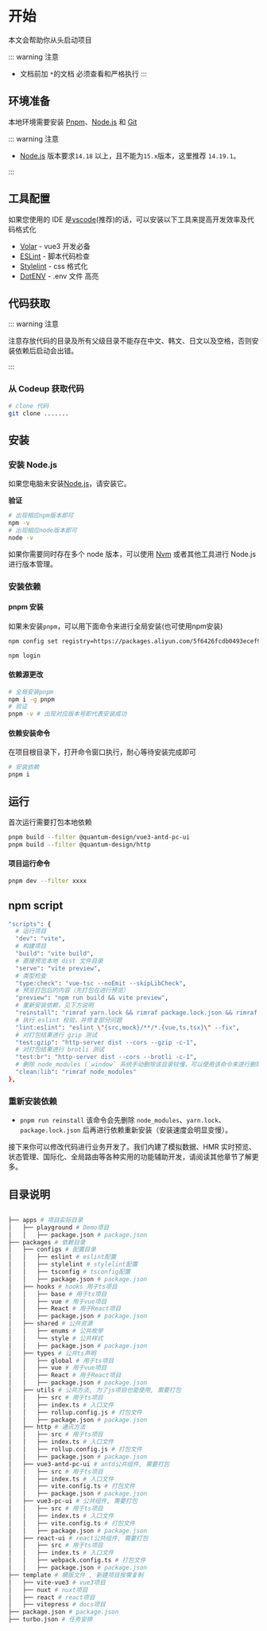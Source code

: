 # 开始

本文会帮助你从头启动项目

::: warning 注意
- 文档前加 `*`的文档 必须查看和严格执行
:::


## 环境准备

本地环境需要安装 [Pnpm](https://www.pnpm.cn/)、[Node.js](http://nodejs.org/) 和 [Git](https://git-scm.com/)

::: warning 注意

- [Node.js](http://nodejs.org/) 版本要求`14.18` 以上，且不能为`15.x`版本，这里推荐 `14.19.1`。

:::

## 工具配置

如果您使用的 IDE 是[vscode](https://code.visualstudio.com/)(推荐)的话，可以安装以下工具来提高开发效率及代码格式化

- [Volar](https://marketplace.visualstudio.com/items?itemName=johnsoncodehk.volar) - vue3 开发必备
- [ESLint](https://marketplace.visualstudio.com/items?itemName=dbaeumer.vscode-eslint) - 脚本代码检查
- [Stylelint](https://marketplace.visualstudio.com/items?itemName=stylelint.vscode-stylelint) - css 格式化
- [DotENV](https://marketplace.visualstudio.com/items?itemName=mikestead.dotenv) - .env 文件 高亮

## 代码获取

::: warning 注意

注意存放代码的目录及所有父级目录不能存在中文、韩文、日文以及空格，否则安装依赖后启动会出错。

:::

### 从 Codeup 获取代码

```bash
# clone 代码
git clone .......

```

## 安装

### 安装 Node.js

如果您电脑未安装[Node.js](https://nodejs.org/en/)，请安装它。

**验证**

```bash
# 出现相应npm版本即可
npm -v
# 出现相应node版本即可
node -v

```

如果你需要同时存在多个 node 版本，可以使用 [Nvm](https://github.com/nvm-sh/nvm) 或者其他工具进行 Node.js 进行版本管理。

### 安装依赖

#### pnpm 安装

如果未安装`pnpm`，可以用下面命令来进行全局安装(也可使用npm安装)

```bash
npm config set registry=https://packages.aliyun.com/5f6426fcdb0493ecef9118ab/npm/npm-registry/

npm login
```

#### 依赖源更改

```bash
# 全局安装pnpm
npm i -g pnpm
# 验证
pnpm -v # 出现对应版本号即代表安装成功
```

#### 依赖安装命令

在项目根目录下，打开命令窗口执行，耐心等待安装完成即可

```bash
# 安装依赖
pnpm i
```

## 运行
首次运行需要打包本地依赖

```bash
pnpm build --filter @quantum-design/vue3-antd-pc-ui
pnpm build --filter @quantum-design/http
```

#### 项目运行命令
```bash
pnpm dev --filter xxxx
```

## npm script

```bash
"scripts": {
  # 运行项目
  "dev": "vite",
  # 构建项目
  "build": "vite build",
  # 直接预览本地 dist 文件目录
  "serve": "vite preview",
  # 类型检查
  "type:check": "vue-tsc --noEmit --skipLibCheck",
  # 预览打包后的内容（先打包在进行预览）
  "preview": "npm run build && vite preview",
  # 重新安装依赖，见下方说明
  "reinstall": "rimraf yarn.lock && rimraf package.lock.json && rimraf node_modules && npm i",
  # 执行 eslint 校验，并修复部分问题
  "lint:eslint": "eslint \"{src,mock}/**/*.{vue,ts,tsx}\" --fix",
  # 对打包结果进行 gzip 测试
  "test:gzip": "http-server dist --cors --gzip -c-1",
  # 对打包结果进行 brotli 测试
  "test:br": "http-server dist --cors --brotli -c-1",
  # 删除 node_modules (`window` 系统手动删除该目录较慢，可以使用该命令来进行删除)
  "clean:lib": "rimraf node_modules"
},
```

### 重新安装依赖

- `pnpm run reinstall`
该命令会先删除 `node_modules`、`yarn.lock`、`package.lock.json` 后再进行依赖重新安装（安装速度会明显变慢）。

接下来你可以修改代码进行业务开发了。我们内建了模拟数据、HMR 实时预览、状态管理、国际化、全局路由等各种实用的功能辅助开发，请阅读其他章节了解更多。

## 目录说明

```bash

├── apps # 项目实际目录
│   ├── playground # Demo项目
│   │   ├── package.json # package.json
├── packages # 依赖目录
│   ├── configs # 配置目录
│   │   ├── eslint # eslint配置
│   │   ├── stylelint # stylelint配置
│   │   ├── tsconfig # tsconfig配置
│   │   ├── package.json # package.json
│   ├── hooks # hooks 用于ts项目
│   │   ├── base # 用于ts项目
│   │   ├── vue # 用于vue项目
│   │   ├── React # 用于React项目
│   │   ├── package.json # package.json
│   ├── shared # 公共资源 
│   │   ├── enums # 公共枚举
│   │   └── style # 公共样式
│   │   ├── package.json # package.json
│   ├── types # 公共ts声明
│   │   ├── global # 用于ts项目
│   │   ├── vue # 用于vue项目
│   │   ├── React # 用于React项目
│   │   ├── package.json # package.json
│   ├── utils # 公共方法, 为了js项目也能使用, 需要打包
│   │   ├── src # 用于ts项目
│   │   ├── index.ts # 入口文件
│   │   ├── rollup.config.js # 打包文件
│   │   ├── package.json # package.json
│   ├── http # 通讯方法
│   │   ├── src # 用于ts项目
│   │   ├── index.ts # 入口文件
│   │   ├── rollup.config.js # 打包文件
│   │   ├── package.json # package.json
│   ├── vue3-antd-pc-ui # antd公共组件, 需要打包
│   │   ├── src # 用于ts项目
│   │   ├── index.ts # 入口文件
│   │   ├── vite.config.ts # 打包文件
│   │   ├── package.json # package.json
│   ├── vue3-pc-ui # 公共组件, 需要打包
│   │   ├── src # 用于ts项目
│   │   ├── index.ts # 入口文件
│   │   ├── vite.config.ts # 打包文件
│   │   ├── package.json # package.json
│   ├── react-ui # react公共组件, 需要打包
│   │   ├── src # 用于ts项目
│   │   ├── index.ts # 入口文件
│   │   ├── webpack.config.ts # 打包文件
│   │   ├── package.json # package.json
├── template # 模版文件 , 新建项目按需复制
│   ├── vite-vue3 # vue3项目
│   ├── nuxt # nuxt项目
│   ├── react # react项目
│   ├── vitepress # docs项目
├── package.json # package.json
├── turbo.json # 任务安排

```
